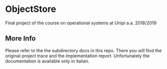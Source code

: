 # ObjectStore
Final project of the course on operational systems at Unipi a.a. 2018/2019
## More Info
Please refer to the the subdirectory docs in this repo. There you will find the original project trace and the implementation report. Unfortunately the documentation is available only in italian. 
